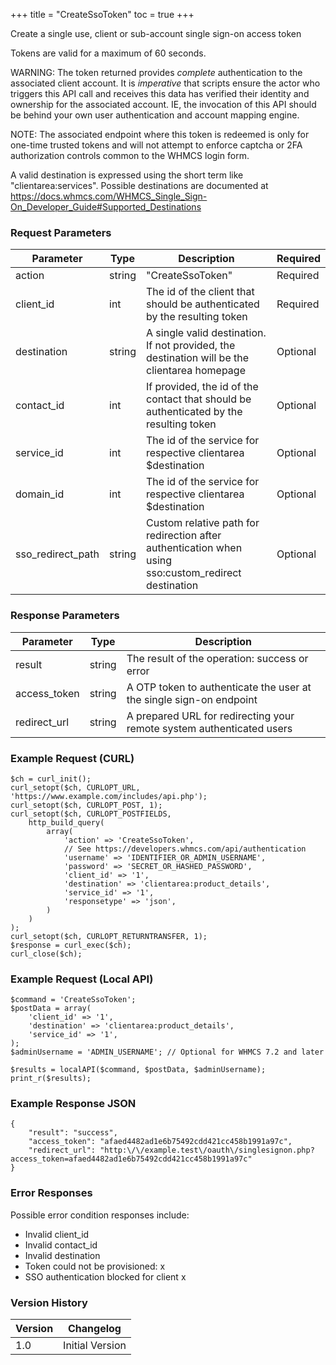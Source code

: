 +++
title = "CreateSsoToken"
toc = true
+++

Create a single use, client or sub-account single sign-on access token

Tokens are valid for a maximum of 60 seconds.

WARNING: The token returned provides _complete_ authentication to the associated
client account.  It is _imperative_ that scripts ensure the actor who
triggers this API call and receives this data has verified their identity and
ownership for the associated account.  IE, the invocation of this API
should be behind your own user authentication and account mapping engine.

NOTE: The associated endpoint where this token is redeemed is only for one-time
trusted tokens and will not attempt to enforce captcha or 2FA authorization
controls common to the WHMCS login form.

A valid destination is expressed using the short term like "clientarea:services".
Possible destinations are documented at https://docs.whmcs.com/WHMCS_Single_Sign-On_Developer_Guide#Supported_Destinations

### Request Parameters

| Parameter | Type | Description | Required |
| --------- | ---- | ----------- | -------- |
| action | string | "CreateSsoToken" | Required |
| client_id | int | The id of the client that should be authenticated by the resulting token | Required |
| destination | string | A single valid destination. If not provided, the destination will be the clientarea homepage | Optional |
| contact_id | int | If provided, the id of the contact that should be authenticated by the resulting token | Optional |
| service_id | int | The id of the service for respective clientarea $destination | Optional |
| domain_id | int | The id of the service for respective clientarea $destination | Optional |
| sso_redirect_path | string | Custom relative path for redirection after authentication when using sso:custom_redirect destination | Optional |

### Response Parameters

| Parameter | Type | Description |
| --------- | ---- | ----------- |
| result | string | The result of the operation: success or error |
| access_token | string | A OTP token to authenticate the user at the single sign-on endpoint |
| redirect_url | string | A prepared URL for redirecting your remote system authenticated users |


### Example Request (CURL)

```
$ch = curl_init();
curl_setopt($ch, CURLOPT_URL, 'https://www.example.com/includes/api.php');
curl_setopt($ch, CURLOPT_POST, 1);
curl_setopt($ch, CURLOPT_POSTFIELDS,
    http_build_query(
        array(
            'action' => 'CreateSsoToken',
            // See https://developers.whmcs.com/api/authentication
            'username' => 'IDENTIFIER_OR_ADMIN_USERNAME',
            'password' => 'SECRET_OR_HASHED_PASSWORD',
            'client_id' => '1',
            'destination' => 'clientarea:product_details',
            'service_id' => '1',
            'responsetype' => 'json',
        )
    )
);
curl_setopt($ch, CURLOPT_RETURNTRANSFER, 1);
$response = curl_exec($ch);
curl_close($ch);
```


### Example Request (Local API)

```
$command = 'CreateSsoToken';
$postData = array(
    'client_id' => '1',
    'destination' => 'clientarea:product_details',
    'service_id' => '1',
);
$adminUsername = 'ADMIN_USERNAME'; // Optional for WHMCS 7.2 and later

$results = localAPI($command, $postData, $adminUsername);
print_r($results);
```


### Example Response JSON

```
{
    "result": "success",
    "access_token": "afaed4482ad1e6b75492cdd421cc458b1991a97c",
    "redirect_url": "http:\/\/example.test\/oauth\/singlesignon.php?access_token=afaed4482ad1e6b75492cdd421cc458b1991a97c"
}
```


### Error Responses

Possible error condition responses include:

* Invalid client_id
* Invalid contact_id
* Invalid destination
* Token could not be provisioned: x
* SSO authentication blocked for client x


### Version History

| Version | Changelog |
| ------- | --------- |
| 1.0 | Initial Version |
